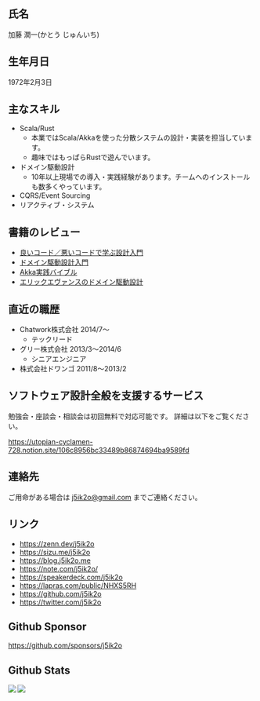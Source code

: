 <!--
**j5ik2o/j5ik2o** is a ✨ _special_ ✨ repository because its `README.md` (this file) appears on your GitHub profile.

Here are some ideas to get you started:

- 🔭 I’m currently working on ...
- 🌱 I’m currently learning ...
- 👯 I’m looking to collaborate on ...
- 🤔 I’m looking for help with ...
- 💬 Ask me about ...
- 📫 How to reach me: ...
- 😄 Pronouns: ...
- ⚡ Fun fact: ...
-->

## 氏名

加藤 潤一(かとう じゅんいち)

## 生年月日

1972年2月3日

## 主なスキル

- Scala/Rust
  - 本業ではScala/Akkaを使った分散システムの設計・実装を担当しています。
  - 趣味ではもっぱらRustで遊んでいます。
- ドメイン駆動設計
  - 10年以上現場での導入・実践経験があります。チームへのインストールも数多くやっています。 
- CQRS/Event Sourcing
- リアクティブ・システム

## 書籍のレビュー

- [良いコード／悪いコードで学ぶ設計入門](https://amzn.to/3zsY3EB)
- [ドメイン駆動設計入門](https://amzn.to/3AjfvYU)
- [Akka実践バイブル](https://amzn.to/3BlcmcC)
- [エリックエヴァンスのドメイン駆動設計](https://amzn.to/2YsDrfr)

## 直近の職歴

- Chatwork株式会社 2014/7〜
  - テックリード
- グリー株式会社 2013/3〜2014/6
  - シニアエンジニア
- 株式会社ドワンゴ 2011/8〜2013/2

## ソフトウェア設計全般を支援するサービス

勉強会・座談会・相談会は初回無料で対応可能です。
詳細は以下をご覧ください。

https://utopian-cyclamen-728.notion.site/106c8956bc33489b86874694ba9589fd

## 連絡先

ご用命がある場合は j5ik2o@gmail.com までご連絡ください。

## リンク

- https://zenn.dev/j5ik2o
- https://sizu.me/j5ik2o
- https://blog.j5ik2o.me
- https://note.com/j5ik2o/
- https://speakerdeck.com/j5ik2o
- https://lapras.com/public/NHXS5RH
- https://github.com/j5ik2o
- https://twitter.com/j5ik2o

## Github Sponsor

https://github.com/sponsors/j5ik2o

## Github Stats

<div>
  <img align="left" src="https://github-readme-stats.vercel.app/api?username=j5ik2o&count_private=true&show_icons=true" />
  <img align="left" src="https://github-readme-stats.vercel.app/api/top-langs/?username=j5ik2o&layout=compact" />
</div>



